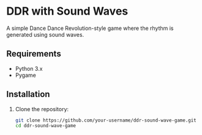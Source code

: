 # DDR with Sound Waves

A simple Dance Dance Revolution-style game where the rhythm is generated using sound waves.

## Requirements

- Python 3.x
- Pygame

## Installation

1. Clone the repository:
   ```bash
   git clone https://github.com/your-username/ddr-sound-wave-game.git
   cd ddr-sound-wave-game
